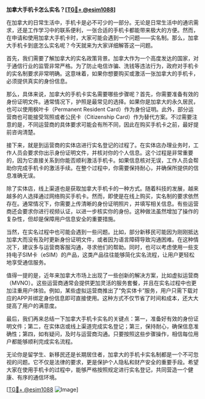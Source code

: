 **加拿大手机卡怎么实名？[[TG💪+ @esim1088](https://t.me/s/esim1088)]**

在加拿大的日常生活中，手机卡是必不可少的一部分。无论是日常生活中的通讯需求，还是工作学习中的联系便利，一张合适的手机卡都能带来极大的方便。然而，在申请和使用加拿大手机卡时，大家可能会遇到一个问题——实名制。那么，加拿大手机卡到底怎么实名呢？今天就来为大家详细解答这一问题。

首先，我们需要了解加拿大的实名政策背景。加拿大作为一个高度发达的国家，对于通信行业的监管非常严格。为了防止电信诈骗、洗钱等违法行为，政府对手机卡的实名制要求非常明确。这意味着，如果你想要购买或激活一张加拿大的手机卡，必须提供真实的身份信息。

那么，具体来说，加拿大的手机卡实名需要哪些步骤呢？首先，你需要准备有效的身份证明文件。通常情况下，护照是最常见的选择。如果你是加拿大的永久居民，也可以使用枫叶卡（Permanent Resident Card）作为身份证明。此外，部分运营商也可能接受驾照或者公民卡（Citizenship Card）作为替代方案。不过需要注意的是，不同运营商的具体要求可能会有所不同，因此在购买手机卡之前，最好提前咨询清楚。

接下来，就是到运营商的实体店进行实名登记的过程了。在实体店办理业务时，工作人员会要求你出示身份证明文件，并核对你的个人信息。这个过程是非常重要的，因为它直接关系到你能否顺利激活手机卡。如果信息核对无误，工作人员会帮助你完成手机卡的激活手续。在整个过程中，你需要保持耐心，并确保所提供的信息准确无误。

除了实体店，线上渠道也是获取加拿大手机卡的一种方式。随着科技的发展，越来越多的人选择通过网络购买手机卡。然而，即使是在线上购买，实名制的要求依然存在。通常情况下，你需要上传清晰的身份证明照片，并填写相关信息。有些运营商还会要求你进行视频认证，以进一步核实你的身份。这种做法虽然增加了操作的复杂性，但却是保障用户信息安全的重要措施。

当然，在实名过程中也可能会遇到一些问题。比如，部分新移民可能因为刚刚抵达加拿大而没有及时更新身份证明文件，或者因为语言障碍导致沟通困难。在这种情况下，建议多与运营商客服沟通，寻求他们的帮助。同时，也可以考虑使用一些支持电子SIM卡（eSIM）的产品，这类产品往往能够简化实名流程，让用户更轻松地享受通信服务。

值得一提的是，近年来加拿大市场上出现了一些创新的解决方案，比如虚拟运营商（MVNO）。这些运营商通常会提供更加灵活的服务套餐，并且在实名过程中也更加注重用户体验。例如，某些虚拟运营商推出了“免实体卡”服务，用户只需下载对应的APP并绑定身份信息即可直接使用。这种方式不仅节省了时间和成本，还大大提高了用户的满意度。

最后，我们再来总结一下加拿大手机卡实名的关键点：第一，准备好有效的身份证明文件；第二，在实体店或线上渠道完成实名登记；第三，保持耐心，确保信息准确性；第四，如有疑问，及时与运营商沟通。只要按照这些步骤操作，相信每位用户都能够顺利完成实名流程。

无论你是留学生、新移民还是长期居住者，加拿大的手机卡实名制都是一个不可忽视的问题。它不仅是法律的要求，更是保护个人隐私和财产安全的重要手段。希望大家在使用手机卡的过程中，能够严格按照规定进行实名登记，共同营造一个健康、有序的通信环境。

[[TG💪+ @esim1088](https://t.me/s/esim1088) ![Image](https://i.postimg.cc/4NQfJmqS/Snipaste-2025-05-13-00-14-12.png)]